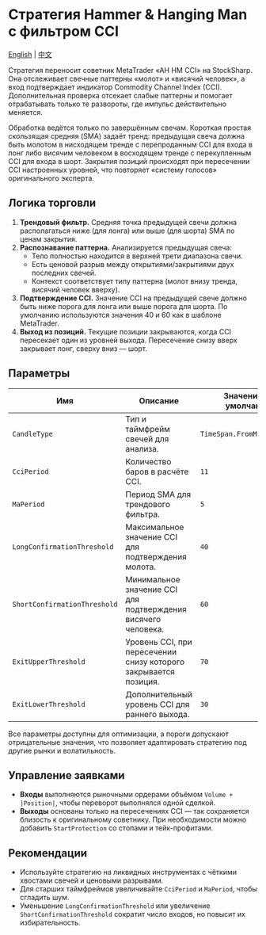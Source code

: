 # Стратегия Hammer & Hanging Man с фильтром CCI
[English](README.md) | [中文](README_cn.md)

Стратегия переносит советник MetaTrader «AH HM CCI» на StockSharp. Она отслеживает свечные паттерны «молот» и «висячий человек»,
а вход подтверждает индикатор Commodity Channel Index (CCI). Дополнительная проверка отсекает слабые паттерны и помогает
отрабатывать только те развороты, где импульс действительно меняется.

Обработка ведётся только по завершённым свечам. Короткая простая скользящая средняя (SMA) задаёт тренд: предыдущая свеча должна
быть молотом в нисходящем тренде с перепроданным CCI для входа в лонг либо висячим человеком в восходящем тренде с перекупленным
CCI для входа в шорт. Закрытия позиций происходят при пересечении CCI настроенных уровней, что повторяет «систему голосов»
оригинального эксперта.

## Логика торговли

1. **Трендовый фильтр.** Средняя точка предыдущей свечи должна располагаться ниже (для лонга) или выше (для шорта) SMA по ценам
   закрытия.
2. **Распознавание паттерна.** Анализируется предыдущая свеча:
   - Тело полностью находится в верхней трети диапазона свечи.
   - Есть ценовой разрыв между открытиями/закрытиями двух последних свечей.
   - Контекст соответствует типу паттерна (молот внизу тренда, висячий человек вверху).
3. **Подтверждение CCI.** Значение CCI на предыдущей свече должно быть ниже порога для лонга или выше порога для шорта. По
   умолчанию используются значения 40 и 60 как в шаблоне MetaTrader.
4. **Выход из позиций.** Текущие позиции закрываются, когда CCI пересекает один из уровней выхода. Пересечение снизу вверх
   закрывает лонг, сверху вниз — шорт.

## Параметры

| Имя | Описание | Значение по умолчанию |
| --- | -------- | --------------------- |
| `CandleType` | Тип и таймфрейм свечей для анализа. | `TimeSpan.FromMinutes(15)` |
| `CciPeriod` | Количество баров в расчёте CCI. | `11` |
| `MaPeriod` | Период SMA для трендового фильтра. | `5` |
| `LongConfirmationThreshold` | Максимальное значение CCI для подтверждения молота. | `40` |
| `ShortConfirmationThreshold` | Минимальное значение CCI для подтверждения висячего человека. | `60` |
| `ExitUpperThreshold` | Уровень CCI, при пересечении снизу которого закрывается позиция. | `70` |
| `ExitLowerThreshold` | Дополнительный уровень CCI для раннего выхода. | `30` |

Все параметры доступны для оптимизации, а пороги допускают отрицательные значения, что позволяет адаптировать стратегию под
другие рынки и волатильность.

## Управление заявками

- **Входы** выполняются рыночными ордерами объёмом `Volume + |Position|`, чтобы переворот выполнялся одной сделкой.
- **Выходы** основаны только на пересечениях CCI — так сохраняется близость к оригинальному советнику. При необходимости можно
  добавить `StartProtection` со стопами и тейк-профитами.

## Рекомендации

- Используйте стратегию на ликвидных инструментах с чёткими хвостами свечей и ценовыми разрывами.
- Для старших таймфреймов увеличивайте `CciPeriod` и `MaPeriod`, чтобы сгладить шум.
- Уменьшение `LongConfirmationThreshold` или увеличение `ShortConfirmationThreshold` сократит число входов, но повысит их
  избирательность.
